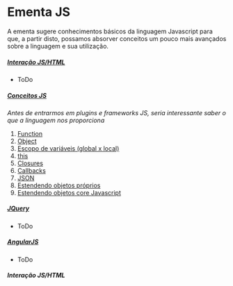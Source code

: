 # Ementa JS

A ementa sugere conhecimentos básicos da linguagem Javascript para que, a partir disto, possamos absorver conceitos um pouco mais avançados sobre a linguagem e sua utilização.

##### [Interação JS/HTML](#jshtml)
- ToDo

##### [Conceitos JS](#Concepts)
_Antes de entrarmos em plugins e frameworks JS, seria interessante saber o que a linguagem nos proporciona_
1. [Function](#function)
2. [Object](#object)
3. [Escopo de variáveis (global x local)](#scope)
4. [this](#this)
5. [Closures](#closures)
6. [Callbacks](#callbacks)
7. [JSON](#json)
8. [Estendendo objetos próprios](#extends)
9. [Estendendo objetos core Javascript](#coreextends)

##### [JQuery](#jquery)
- ToDo
##### [AngularJS](#angular)
- ToDo


##### Interação JS/HTML

